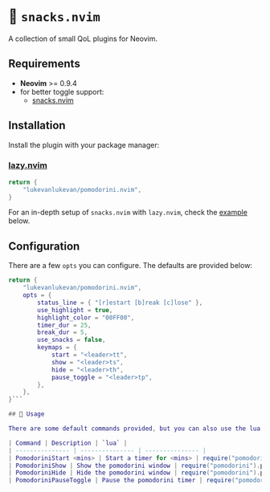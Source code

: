 # 🍅 `snacks.nvim`

A collection of small QoL plugins for Neovim.


## Requirements

- **Neovim** >= 0.9.4
- for better toggle support:
  - [snacks.nvim](https://github.com/folke/snacks.nvim)

## Installation

Install the plugin with your package manager:

### [lazy.nvim](https://github.com/folke/lazy.nvim)

```lua
return {
	"lukevanlukevan/pomodorini.nvim",
}
```

For an in-depth setup of `snacks.nvim` with `lazy.nvim`, check the [example](https://github.com/folke/snacks.nvim?tab=readme-ov-file#-usage) below.

## Configuration

There are a few `opts` you can configure. The defaults are provided below:

```lua
return {
	"lukevanlukevan/pomodorini.nvim",
	opts = {
		status_line = { "[r]estart [b]reak [c]lose" },
		use_highlight = true,
		highlight_color = "00FF00",
		timer_dur = 25,
		break_dur = 5,
		use_snacks = false,
		keymaps = {
			start = "<leader>tt",
			show = "<leader>ts",
			hide = "<leader>th",
			pause_toggle = "<leader>tp",
		},
	},
}```

## 🚀 Usage

There are some default commands provided, but you can also use the lua commands:

| Command | Description | `lua` |
| --------------- | --------------- | --------------- |
| PomodoriniStart <mins> | Start a timer for <mins> | require("pomodorini").start_timer(mins) |
| PomodoriniShow | Show the pomodorini window | require("pomodorini").pomodorini_show() |
| PomodoriniHide | Hide the pomodorini window | require("pomodorini").pomodorini_hide() |
| PomodoriniPauseToggle | Pause the pomodorini timer | require("pomodorini").pomodorini_pause_toggle() |

